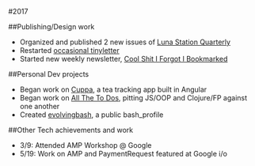 #2017

##Publishing/Design work

- Organized and published 2 new issues of [Luna Station Quarterly](http://lunastationquarterly.com/)
- Restarted [occasional tinyletter](http://tinyletter.com/castings)
- Started new weekly newsletter, [Cool Shit I Forgot I Bookmarked](https://tinyletter.com/coolshit)

##Personal Dev projects

- Began work on [Cuppa](https://github.com/jenniferlynparsons/cuppa), a tea tracking app built in Angular
- Began work on [All The To Dos](https://github.com/jenniferlynparsons/allthetodos), pitting JS/OOP and Clojure/FP against one another
- Created [evolvingbash](https://github.com/jenniferlynparsons/evolvingbash), a public bash_profile

##Other Tech achievements and work

- 3/9: Attended AMP Workshop @ Google
- 5/19: Work on AMP and PaymentRequest featured at Google i/o

